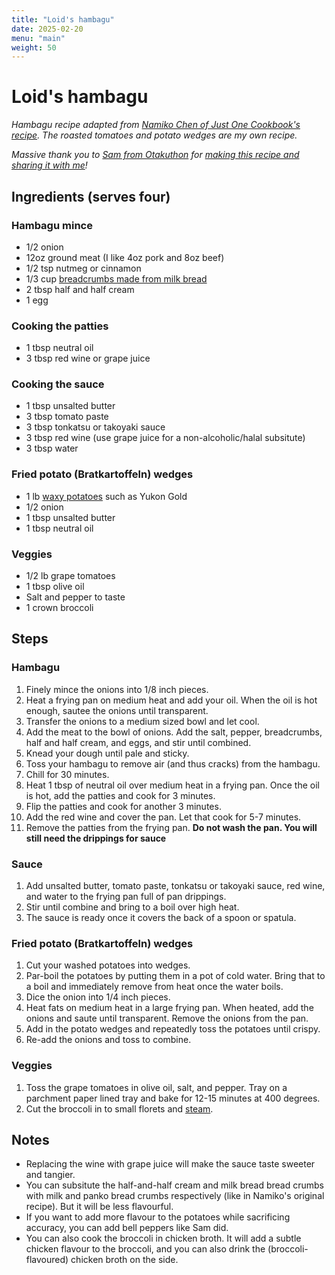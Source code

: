 ```yaml
---
title: "Loid's hambagu"
date: 2025-02-20
menu: "main"
weight: 50
---
```


# Loid's hambagu

*Hambagu recipe adapted from [Namiko Chen of Just One Cookbook's recipe](https://www.justonecookbook.com/hamburger-steak-hambagu/). The roasted tomatoes and potato wedges are my own recipe.*

*Massive thank you to [Sam from Otakuthon](https://old.reddit.com/user/LoadingRevived) for [making this recipe and sharing it with me](https://old.reddit.com/r/SpyxFamily/comments/1morny1/i_tried_making_loids_hamburger_steak_from_spy_x/)!*

## Ingredients (serves four)

### Hambagu mince

* 1/2 onion
* 12oz ground meat (I like 4oz pork and 8oz beef)
* 1/2 tsp nutmeg or cinnamon
* 1/3 cup [breadcrumbs made from milk bread](https://www.allrecipes.com/article/how-to-make-breadcrumbs/)
* 2 tbsp half and half cream
* 1 egg

### Cooking the patties

* 1 tbsp neutral oil
* 3 tbsp red wine or grape juice

### Cooking the sauce

* 1 tbsp unsalted butter
* 3 tbsp tomato paste
* 3 tbsp tonkatsu or takoyaki sauce
* 3 tbsp red wine (use grape juice for a non-alcoholic/halal subsitute)
* 3 tbsp water

### Fried potato (Bratkartoffeln) wedges

* 1 lb [waxy potatoes](https://bakeitwithlove.com/potato-guide-to-starchy-waxy-all-purpose-best-uses/#waxy-potatoes) such as Yukon Gold
* 1/2 onion
* 1 tbsp unsalted butter
* 1 tbsp neutral oil

### Veggies

* 1/2 lb grape tomatoes
* 1 tbsp olive oil
* Salt and pepper to taste
* 1 crown broccoli


## Steps

### Hambagu

1. Finely mince the onions into 1/8 inch pieces.
2. Heat a frying pan on medium heat and add your oil. When the oil is hot enough, sautee the onions until transparent.
3. Transfer the onions to a medium sized bowl and let cool.
4. Add the meat to the bowl of onions. Add the salt, pepper, breadcrumbs, half and half cream, and eggs, and stir until combined.
5. Knead your dough until pale and sticky.
6. Toss your hambagu to remove air (and thus cracks) from the hambagu.
7. Chill for 30 minutes.
8. Heat 1 tbsp of neutral oil over medium heat in a frying pan. Once the oil is hot, add the patties and cook for 3 minutes.
9. Flip the patties and cook for another 3 minutes.
10. Add the red wine and cover the pan. Let that cook for 5-7 minutes.
11. Remove the patties from the frying pan. **Do not wash the pan. You will still need the drippings for sauce**

### Sauce

1. Add unsalted butter, tomato paste, tonkatsu or takoyaki sauce, red wine, and water to the frying pan full of pan drippings.
2. Stir until combine and bring to a boil over high heat.
3. The sauce is ready once it covers the back of a spoon or spatula.

### Fried potato (Bratkartoffeln) wedges

1. Cut your washed potatoes into wedges.
2. Par-boil the potatoes by putting them in a pot of cold water. Bring that to a boil and immediately remove from heat once the water boils.
3. Dice the onion into 1/4 inch pieces.
4. Heat fats on medium heat in a large frying pan. When heated, add the onions and saute until transparent. Remove the onions from the pan.
5. Add in the potato wedges and repeatedly toss the potatoes until crispy.
6. Re-add the onions and toss to combine.

### Veggies

1. Toss the grape tomatoes in olive oil, salt, and pepper. Tray on a parchment paper lined tray and bake for 12-15 minutes at 400 degrees.
2. Cut the broccoli in to small florets and [steam](https://www.simplyrecipes.com/recipes/steamed_broccoli/). 

## Notes
* Replacing the wine with grape juice will make the sauce taste sweeter and tangier.
* You can subsitute the half-and-half cream and milk bread bread crumbs with milk and panko bread crumbs respectively (like in Namiko's original recipe). But it will be less flavourful.
* If you want to add more flavour to the potatoes while sacrificing accuracy, you can add bell peppers like Sam did.
* You can also cook the broccoli in chicken broth. It will add a subtle chicken flavour to the broccoli, and you can also drink the (broccoli-flavoured) chicken broth on the side.